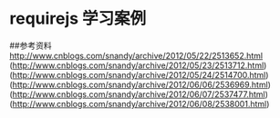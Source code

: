 # requirejs 学习案例

##参考资料
http://www.cnblogs.com/snandy/archive/2012/05/22/2513652.html
(http://www.cnblogs.com/snandy/archive/2012/05/23/2513712.html)
(http://www.cnblogs.com/snandy/archive/2012/05/24/2514700.html)
(http://www.cnblogs.com/snandy/archive/2012/06/06/2536969.html)
(http://www.cnblogs.com/snandy/archive/2012/06/07/2537477.html)
(http://www.cnblogs.com/snandy/archive/2012/06/08/2538001.html)


